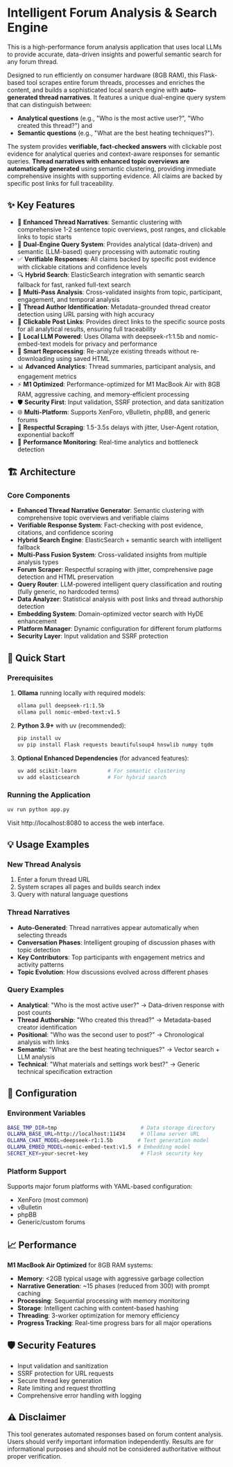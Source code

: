 # Intelligent Forum Analysis & Search Engine

This is a high-performance forum analysis application that uses local LLMs to provide accurate, data-driven insights and powerful semantic search for any forum thread.

Designed to run efficiently on consumer hardware (8GB RAM), this Flask-based tool scrapes entire forum threads, processes and enriches the content, and builds a sophisticated local search engine with **auto-generated thread narratives**. It features a unique dual-engine query system that can distinguish between:

- **Analytical questions** (e.g., "Who is the most active user?", "Who created this thread?") and
- **Semantic questions** (e.g., "What are the best heating techniques?").

The system provides **verifiable, fact-checked answers** with clickable post evidence for analytical queries and context-aware responses for semantic queries. **Thread narratives with enhanced topic overviews are automatically generated** using semantic clustering, providing immediate comprehensive insights with supporting evidence. All claims are backed by specific post links for full traceability.

## ✨ Key Features

- 📖 **Enhanced Thread Narratives**: Semantic clustering with comprehensive 1-2 sentence topic overviews, post ranges, and clickable links to topic starts
- 🎯 **Dual-Engine Query System**: Provides analytical (data-driven) and semantic (LLM-based) query processing with automatic routing
- ✅ **Verifiable Responses**: All claims backed by specific post evidence with clickable citations and confidence levels
- 🔍 **Hybrid Search**: ElasticSearch integration with semantic search fallback for fast, ranked full-text search
- 🔄 **Multi-Pass Analysis**: Cross-validated insights from topic, participant, engagement, and temporal analysis
- 👤 **Thread Author Identification**: Metadata-grounded thread creator detection using URL parsing with high accuracy
- 🔗 **Clickable Post Links**: Provides direct links to the specific source posts for all analytical results, ensuring full traceability
- 🧠 **Local LLM Powered**: Uses Ollama with deepseek-r1:1.5b and nomic-embed-text models for privacy and performance
- 🔄 **Smart Reprocessing**: Re-analyze existing threads without re-downloading using saved HTML
- 📊 **Advanced Analytics**: Thread summaries, participant analysis, and engagement metrics
- ⚡ **M1 Optimized**: Performance-optimized for M1 MacBook Air with 8GB RAM, aggressive caching, and memory-efficient processing
- 🛡️ **Security First**: Input validation, SSRF protection, and data sanitization
- 🌐 **Multi-Platform**: Supports XenForo, vBulletin, phpBB, and generic forums
- 🤝 **Respectful Scraping**: 1.5-3.5s delays with jitter, User-Agent rotation, exponential backoff
- 🚀 **Performance Monitoring**: Real-time analytics and bottleneck detection

## 🏗️ Architecture

### Core Components

- **Enhanced Thread Narrative Generator**: Semantic clustering with comprehensive topic overviews and verifiable claims
- **Verifiable Response System**: Fact-checking with post evidence, citations, and confidence scoring
- **Hybrid Search Engine**: ElasticSearch + semantic search with intelligent fallback
- **Multi-Pass Fusion System**: Cross-validated insights from multiple analysis types
- **Forum Scraper**: Respectful scraping with jitter, comprehensive page detection and HTML preservation
- **Query Router**: LLM-powered intelligent query classification and routing (fully generic, no hardcoded terms)
- **Data Analyzer**: Statistical analysis with post links and thread authorship detection
- **Embedding System**: Domain-optimized vector search with HyDE enhancement
- **Platform Manager**: Dynamic configuration for different forum platforms
- **Security Layer**: Input validation and SSRF protection

## 🚀 Quick Start

### Prerequisites

1. **Ollama** running locally with required models:
   ```bash
   ollama pull deepseek-r1:1.5b
   ollama pull nomic-embed-text:v1.5
   ```

2. **Python 3.9+** with uv (recommended):
   ```bash
   pip install uv
   uv pip install Flask requests beautifulsoup4 hnswlib numpy tqdm
   ```

3. **Optional Enhanced Dependencies** (for advanced features):
   ```bash
   uv add scikit-learn          # For semantic clustering
   uv add elasticsearch         # For hybrid search
   ```

### Running the Application

```bash
uv run python app.py
```

Visit http://localhost:8080 to access the web interface.

## 💡 Usage Examples

### New Thread Analysis
1. Enter a forum thread URL
2. System scrapes all pages and builds search index
3. Query with natural language questions

### Thread Narratives
- **Auto-Generated**: Thread narratives appear automatically when selecting threads
- **Conversation Phases**: Intelligent grouping of discussion phases with topic detection
- **Key Contributors**: Top participants with engagement metrics and activity patterns
- **Topic Evolution**: How discussions evolved across different phases

### Query Examples
- **Analytical**: "Who is the most active user?" → Data-driven response with post counts
- **Thread Authorship**: "Who created this thread?" → Metadata-based creator identification
- **Positional**: "Who was the second user to post?" → Chronological analysis with links
- **Semantic**: "What are the best heating techniques?" → Vector search + LLM analysis
- **Technical**: "What materials and settings work best?" → Generic technical specification extraction

## 🔧 Configuration

### Environment Variables
```bash
BASE_TMP_DIR=tmp                           # Data storage directory
OLLAMA_BASE_URL=http://localhost:11434     # Ollama server URL
OLLAMA_CHAT_MODEL=deepseek-r1:1.5b        # Text generation model
OLLAMA_EMBED_MODEL=nomic-embed-text:v1.5  # Embedding model
SECRET_KEY=your-secret-key                 # Flask security key
```

### Platform Support
Supports major forum platforms with YAML-based configuration:
- XenForo (most common)
- vBulletin 
- phpBB
- Generic/custom forums

## 📈 Performance

**M1 MacBook Air Optimized** for 8GB RAM systems:
- **Memory**: <2GB typical usage with aggressive garbage collection
- **Narrative Generation**: ~15 phases (reduced from 300) with prompt caching
- **Processing**: Sequential processing with memory monitoring
- **Storage**: Intelligent caching with content-based hashing
- **Threading**: 3-worker optimization for memory efficiency
- **Progress Tracking**: Real-time progress bars for all major operations

## 🛡️ Security Features

- Input validation and sanitization
- SSRF protection for URL requests
- Secure thread key generation
- Rate limiting and request throttling
- Comprehensive error handling with logging

## ⚠️ Disclaimer

This tool generates automated responses based on forum content analysis. Users should verify important information independently. Results are for informational purposes and should not be considered authoritative without proper verification.
